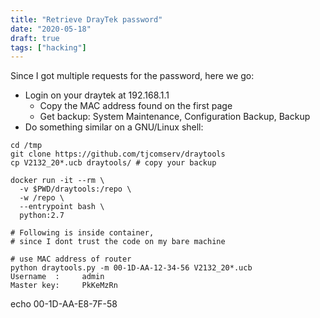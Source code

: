 ```yaml
---
title: "Retrieve DrayTek password"
date: "2020-05-18"
draft: true
tags: ["hacking"]
---
```


Since I got multiple requests for the password,
here we go:

- Login on your draytek at 192.168.1.1
  - Copy the MAC address found on the first page
  - Get backup: System Maintenance, Configuration Backup, Backup
- Do something similar on a GNU/Linux shell:

```shell
cd /tmp
git clone https://github.com/tjcomserv/draytools
cp V2132_20*.ucb draytools/ # copy your backup

docker run -it --rm \
  -v $PWD/draytools:/repo \
  -w /repo \
  --entrypoint bash \
  python:2.7

# Following is inside container,
# since I dont trust the code on my bare machine

# use MAC address of router
python draytools.py -m 00-1D-AA-12-34-56 V2132_20*.ucb 
Username  :     admin
Master key:     PkKeMzRn
```

echo 00-1D-AA-E8-7F-58